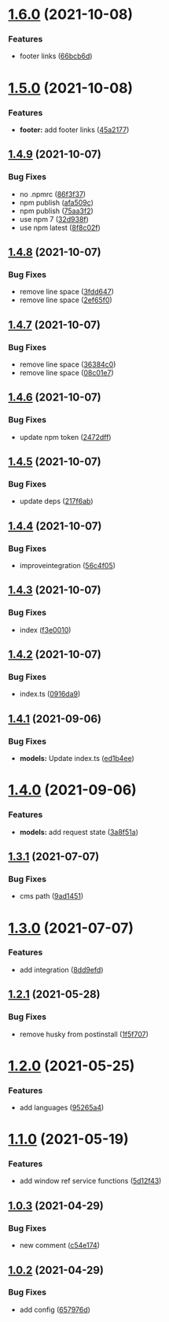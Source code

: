 # [1.6.0](https://github.com/baloise/web-app-utils/compare/v1.5.0...v1.6.0) (2021-10-08)


### Features

* footer links ([66bcb6d](https://github.com/baloise/web-app-utils/commit/66bcb6da77f70620889641262c5ae0b323f17ffd))

# [1.5.0](https://github.com/baloise/web-app-utils/compare/v1.4.9...v1.5.0) (2021-10-08)


### Features

* **footer:** add footer links ([45a2177](https://github.com/baloise/web-app-utils/commit/45a2177d5032a06073024308cb9cae32c6862d21))

## [1.4.9](https://github.com/baloise/web-app-utils/compare/v1.4.8...v1.4.9) (2021-10-07)


### Bug Fixes

* no .npmrc ([86f3f37](https://github.com/baloise/web-app-utils/commit/86f3f373a79131eba5fa2e734307b57f5223da77))
* npm publish ([afa509c](https://github.com/baloise/web-app-utils/commit/afa509c82a244977c4419b58fb6f3c6082a7178d))
* npm publish ([75aa3f2](https://github.com/baloise/web-app-utils/commit/75aa3f2dfbef086898b9b1d11dadb7125733ce3e))
* use npm 7 ([32d938f](https://github.com/baloise/web-app-utils/commit/32d938ff083381707a50c7a9568b7629a53b6cc8))
* use npm latest ([8f8c02f](https://github.com/baloise/web-app-utils/commit/8f8c02f1f72558ab5ee48b8caf7bf75d2f8b144c))

## [1.4.8](https://github.com/baloise/web-app-utils/compare/v1.4.7...v1.4.8) (2021-10-07)


### Bug Fixes

* remove line space ([3fdd647](https://github.com/baloise/web-app-utils/commit/3fdd647bfe525b59cb83212dde3df57564d86260))
* remove line space ([2ef65f0](https://github.com/baloise/web-app-utils/commit/2ef65f0377773d11e9de993a66d3841d144ffdaf))

## [1.4.7](https://github.com/baloise/web-app-utils/compare/v1.4.6...v1.4.7) (2021-10-07)


### Bug Fixes

* remove line space ([36384c0](https://github.com/baloise/web-app-utils/commit/36384c086ea43368b931ddb2bdb39f5c09554d95))
* remove line space ([08c01e7](https://github.com/baloise/web-app-utils/commit/08c01e7c6f28e0aef23cb7ec60bee2720349a772))

## [1.4.6](https://github.com/baloise/web-app-utils/compare/v1.4.5...v1.4.6) (2021-10-07)


### Bug Fixes

* update npm token ([2472dff](https://github.com/baloise/web-app-utils/commit/2472dffd91fb5677c8316717ba41428fc8c0c6ab))

## [1.4.5](https://github.com/baloise/web-app-utils/compare/v1.4.4...v1.4.5) (2021-10-07)


### Bug Fixes

* update deps ([217f6ab](https://github.com/baloise/web-app-utils/commit/217f6abe4080d44852bf3478296adc8ac8d1a381))

## [1.4.4](https://github.com/baloise/web-app-utils/compare/v1.4.3...v1.4.4) (2021-10-07)


### Bug Fixes

* improveintegration ([56c4f05](https://github.com/baloise/web-app-utils/commit/56c4f05d7212d475dbb1dc323ef1ef695bfbf771))

## [1.4.3](https://github.com/baloise/web-app-utils/compare/v1.4.2...v1.4.3) (2021-10-07)


### Bug Fixes

* index ([f3e0010](https://github.com/baloise/web-app-utils/commit/f3e00107078924c85b84f5300c7c9f011c99bba6))

## [1.4.2](https://github.com/baloise/web-app-utils/compare/v1.4.1...v1.4.2) (2021-10-07)


### Bug Fixes

* index.ts ([0916da9](https://github.com/baloise/web-app-utils/commit/0916da909095699f5fa1237fdb0aafece3bb8ebc))

## [1.4.1](https://github.com/baloise/web-app-utils/compare/v1.4.0...v1.4.1) (2021-09-06)


### Bug Fixes

* **models:** Update index.ts ([ed1b4ee](https://github.com/baloise/web-app-utils/commit/ed1b4ee40a5c1ac63c0740418feabc8af0a01b2c))

# [1.4.0](https://github.com/baloise/web-app-utils/compare/v1.3.1...v1.4.0) (2021-09-06)


### Features

* **models:** add request state ([3a8f51a](https://github.com/baloise/web-app-utils/commit/3a8f51a6a44fab44da9f2f171822a3aad1869751))

## [1.3.1](https://github.com/baloise/web-app-utils/compare/v1.3.0...v1.3.1) (2021-07-07)


### Bug Fixes

* cms path ([9ad1451](https://github.com/baloise/web-app-utils/commit/9ad14513af60aa7661c5da0d34d8dbefa26bff46))

# [1.3.0](https://github.com/baloise/web-app-utils/compare/v1.2.1...v1.3.0) (2021-07-07)


### Features

* add integration ([8dd9efd](https://github.com/baloise/web-app-utils/commit/8dd9efd5b200cf19c44a47cdf23c377145c53850))

## [1.2.1](https://github.com/baloise/web-app-utils/compare/v1.2.0...v1.2.1) (2021-05-28)


### Bug Fixes

* remove husky from postinstall ([1f5f707](https://github.com/baloise/web-app-utils/commit/1f5f707a201457728ccc37eeaf0ce2e294dc3db2))

# [1.2.0](https://github.com/baloise/web-app-utils/compare/v1.1.0...v1.2.0) (2021-05-25)


### Features

* add languages ([95265a4](https://github.com/baloise/web-app-utils/commit/95265a4d63dae16c57eb754a70f5c643e9951064))

# [1.1.0](https://github.com/baloise/web-app-utils/compare/v1.0.3...v1.1.0) (2021-05-19)


### Features

* add window ref service functions ([5d12f43](https://github.com/baloise/web-app-utils/commit/5d12f43cadcc567c96995c9b9505a7ad83072aba))

## [1.0.3](https://github.com/baloise/web-app-utils/compare/v1.0.2...v1.0.3) (2021-04-29)


### Bug Fixes

* new comment ([c54e174](https://github.com/baloise/web-app-utils/commit/c54e174f5071321f579da34516ce5e6f50383df2))

## [1.0.2](https://github.com/baloise/web-app-utils/compare/v1.0.1...v1.0.2) (2021-04-29)


### Bug Fixes

* add config ([657976d](https://github.com/baloise/web-app-utils/commit/657976d5bdfbd5dfdf4f6280c95860e7be6c528d))
